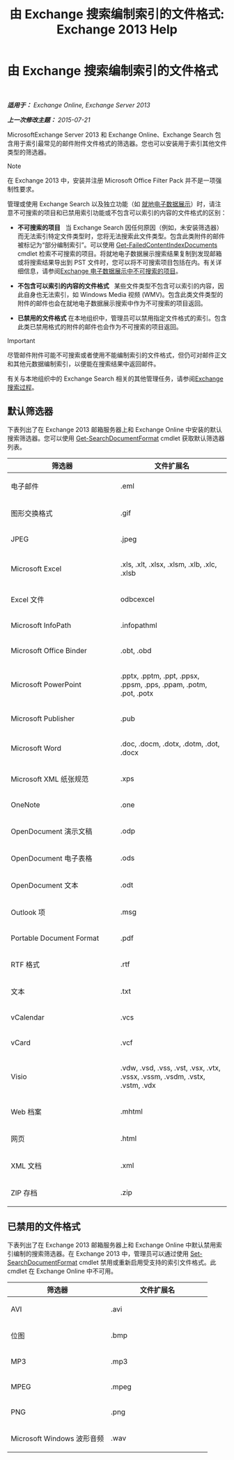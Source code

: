 ﻿---
title: '由 Exchange 搜索编制索引的文件格式: Exchange 2013 Help'
TOCTitle: 由 Exchange 搜索编制索引的文件格式
ms:assetid: e5110ac1-28e1-4554-acc3-85d08c997bc5
ms:mtpsurl: https://technet.microsoft.com/zh-cn/library/Ee633485(v=EXCHG.150)
ms:contentKeyID: 52061560
ms.date: 01/11/2018
mtps_version: v=EXCHG.150
ms.translationtype: HT
---

# 由 Exchange 搜索编制索引的文件格式

 

_**适用于：** Exchange Online, Exchange Server 2013_

_**上一次修改主题：** 2015-07-21_

MicrosoftExchange Server 2013 和 Exchange Online、Exchange Search 包含用于索引最常见的邮件附件文件格式的筛选器。您也可以安装用于索引其他文件类型的筛选器。

> [!NOTE]
> 在 Exchange 2013 中，安装并注册 Microsoft Office Filter Pack 并不是一项强制性要求。


管理或使用 Exchange Search 以及独立功能（如 [就地电子数据展示](in-place-ediscovery-exchange-2013-help.md)）时，请注意不可搜索的项目和已禁用索引功能或不包含可以索引的内容的文件格式的区别：

  - **不可搜索的项目**   当 Exchange Search 因任何原因（例如，未安装筛选器）而无法索引特定文件类型时，您将无法搜索此文件类型。包含此类附件的邮件被标记为“部分编制索引”。可以使用 [Get-FailedContentIndexDocuments](https://technet.microsoft.com/zh-cn/library/dd351154\(v=exchg.150\)) cmdlet 检索不可搜索的项目。将就地电子数据展示搜索结果复制到发现邮箱或将搜索结果导出到 PST 文件时，您可以将不可搜索项目包括在内。有关详细信息，请参阅[Exchange 电子数据展示中不可搜索的项目](unsearchable-items-in-exchange-ediscovery-exchange-2013-help.md)。

  - **不包含可以索引的内容的文件格式**   某些文件类型不包含可以索引的内容，因此自身也无法索引，如 Windows Media 视频 (WMV)。包含此类文件类型的附件的邮件也会在就地电子数据展示搜索中作为不可搜索的项目返回。

  - **已禁用的文件格式** 在本地组织中，管理员可以禁用指定文件格式的索引。包含此类已禁用格式的附件的邮件也会作为不可搜索的项目返回。

> [!important]
> 尽管邮件附件可能不可搜索或者使用不能编制索引的文件格式，但仍可对邮件正文和其他元数据编制索引，以便能在搜索结果中返回邮件。


有关与本地组织中的 Exchange Search 相关的其他管理任务，请参阅[Exchange 搜索过程](exchange-search-procedures-exchange-2013-help.md)。

## 默认筛选器

下表列出了在 Exchange 2013 邮箱服务器上和 Exchange Online 中安装的默认搜索筛选器。您可以使用 [Get-SearchDocumentFormat](https://technet.microsoft.com/zh-cn/library/jj873755\(v=exchg.150\)) cmdlet 获取默认筛选器列表。


<table>
<colgroup>
<col style="width: 50%" />
<col style="width: 50%" />
</colgroup>
<thead>
<tr class="header">
<th>筛选器</th>
<th>文件扩展名</th>
</tr>
</thead>
<tbody>
<tr class="odd">
<td><p>电子邮件</p></td>
<td><p>.eml</p></td>
</tr>
<tr class="even">
<td><p>图形交换格式</p></td>
<td><p>.gif</p></td>
</tr>
<tr class="odd">
<td><p>JPEG</p></td>
<td><p>.jpeg</p></td>
</tr>
<tr class="even">
<td><p>Microsoft Excel</p></td>
<td><p>.xls, .xlt, .xlsx, .xlsm, .xlb, .xlc, .xlsb</p></td>
</tr>
<tr class="odd">
<td><p>Excel 文件</p></td>
<td><p>odbcexcel</p></td>
</tr>
<tr class="even">
<td><p>Microsoft InfoPath</p></td>
<td><p>.infopathml</p></td>
</tr>
<tr class="odd">
<td><p>Microsoft Office Binder</p></td>
<td><p>.obt, .obd</p></td>
</tr>
<tr class="even">
<td><p>Microsoft PowerPoint</p></td>
<td><p>.pptx, .pptm, .ppt, .ppsx, .ppsm, .pps, .ppam, .potm, .pot, .potx</p></td>
</tr>
<tr class="odd">
<td><p>Microsoft Publisher</p></td>
<td><p>.pub</p></td>
</tr>
<tr class="even">
<td><p>Microsoft Word</p></td>
<td><p>.doc, .docm, .dotx, .dotm, .dot, .docx</p></td>
</tr>
<tr class="odd">
<td><p>Microsoft XML 纸张规范</p></td>
<td><p>.xps</p></td>
</tr>
<tr class="even">
<td><p>OneNote</p></td>
<td><p>.one</p></td>
</tr>
<tr class="odd">
<td><p>OpenDocument 演示文稿</p></td>
<td><p>.odp</p></td>
</tr>
<tr class="even">
<td><p>OpenDocument 电子表格</p></td>
<td><p>.ods</p></td>
</tr>
<tr class="odd">
<td><p>OpenDocument 文本</p></td>
<td><p>.odt</p></td>
</tr>
<tr class="even">
<td><p>Outlook 项</p></td>
<td><p>.msg</p></td>
</tr>
<tr class="odd">
<td><p>Portable Document Format</p></td>
<td><p>.pdf</p></td>
</tr>
<tr class="even">
<td><p>RTF 格式</p></td>
<td><p>.rtf</p></td>
</tr>
<tr class="odd">
<td><p>文本</p></td>
<td><p>.txt</p></td>
</tr>
<tr class="even">
<td><p>vCalendar</p></td>
<td><p>.vcs</p></td>
</tr>
<tr class="odd">
<td><p>vCard</p></td>
<td><p>.vcf</p></td>
</tr>
<tr class="even">
<td><p>Visio</p></td>
<td><p>.vdw, .vsd, .vss, .vst, .vsx, .vtx, .vssx, .vssm, .vsdm, .vstx, .vstm, .vdx</p></td>
</tr>
<tr class="odd">
<td><p>Web 档案</p></td>
<td><p>.mhtml</p></td>
</tr>
<tr class="even">
<td><p>网页</p></td>
<td><p>.html</p></td>
</tr>
<tr class="odd">
<td><p>XML 文档</p></td>
<td><p>.xml</p></td>
</tr>
<tr class="even">
<td><p>ZIP 存档</p></td>
<td><p>.zip</p></td>
</tr>
</tbody>
</table>


## 已禁用的文件格式

下表列出了在 Exchange 2013 邮箱服务器上和 Exchange Online 中默认禁用索引编制的搜索筛选器。在 Exchange 2013 中，管理员可以通过使用 [Set-SearchDocumentFormat](https://technet.microsoft.com/zh-cn/library/jj873756\(v=exchg.150\)) cmdlet 禁用或重新启用受支持的索引文件格式。此 cmdlet 在 Exchange Online 中不可用。


<table>
<colgroup>
<col style="width: 50%" />
<col style="width: 50%" />
</colgroup>
<thead>
<tr class="header">
<th>筛选器</th>
<th>文件扩展名</th>
</tr>
</thead>
<tbody>
<tr class="odd">
<td><p>AVI</p></td>
<td><p>.avi</p></td>
</tr>
<tr class="even">
<td><p>位图</p></td>
<td><p>.bmp</p></td>
</tr>
<tr class="odd">
<td><p>MP3</p></td>
<td><p>.mp3</p></td>
</tr>
<tr class="even">
<td><p>MPEG</p></td>
<td><p>.mpeg</p></td>
</tr>
<tr class="odd">
<td><p>PNG</p></td>
<td><p>.png</p></td>
</tr>
<tr class="even">
<td><p>Microsoft Windows 波形音频</p></td>
<td><p>.wav</p></td>
</tr>
</tbody>
</table>

